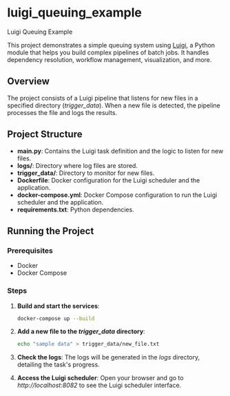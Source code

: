 # luigi_queuing_example
Luigi Queuing Example

This project demonstrates a simple queuing system using [Luigi]([https://github.com/spotify/luigi](https://luigi.readthedocs.io/en/stable/)), a Python module that helps you build complex pipelines of batch jobs. It handles dependency resolution, workflow management, visualization, and more.

## Overview

The project consists of a Luigi pipeline that listens for new files in a specified directory (*trigger_data*). When a new file is detected, the pipeline processes the file and logs the results.

## Project Structure

- **main.py**: Contains the Luigi task definition and the logic to listen for new files.
- **logs/**: Directory where log files are stored.
- **trigger_data/**: Directory to monitor for new files.
- **Dockerfile**: Docker configuration for the Luigi scheduler and the application.
- **docker-compose.yml**: Docker Compose configuration to run the Luigi scheduler and the application.
- **requirements.txt**: Python dependencies.


## Running the Project

### Prerequisites

- Docker
- Docker Compose

### Steps

1. **Build and start the services**:
    ```sh
    docker-compose up --build
    ```

2. **Add a new file to the *trigger_data* directory**:
    ```sh
    echo "sample data" > trigger_data/new_file.txt
    ```

3. **Check the logs**:
    The logs will be generated in the *logs* directory, detailing the task's progress.

4. **Access the Luigi scheduler**:
    Open your browser and go to *http://localhost:8082* to see the Luigi scheduler interface.
